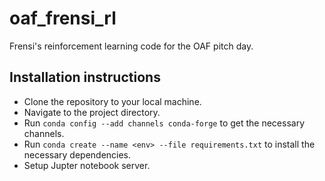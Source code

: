 # oaf_frensi_rl
Frensi's reinforcement learning code for the OAF pitch day.

## Installation instructions

- Clone the repository to your local machine.
- Navigate to the project directory.
- Run `conda config --add channels conda-forge` to get the necessary channels.
- Run `conda create --name <env> --file requirements.txt` to install the necessary dependencies.
- Setup Jupter notebook server.
